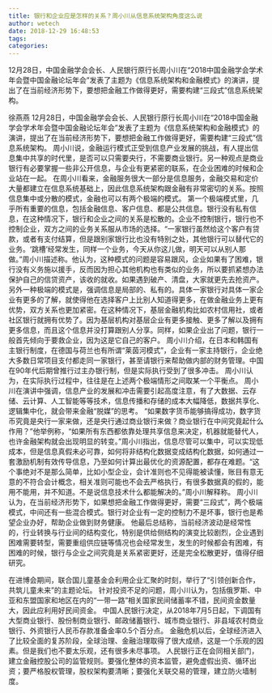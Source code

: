 ```yaml
---
title: 银行和企业应是怎样的关系？周小川从信息系统架构角度这么说
author: wetech
date: 2018-12-29 16:48:53
tags: 
categories: 
---
```

12月28日，中国金融学会会长、人民银行原行长周小川在“2018中国金融学会学术年会暨中国金融论坛年会”发表了主题为《信息系统架构和金融模式》的演讲，提出了在当前经济形势下，要想把金融工作做得更好，需要构建“三段式”信息系统架构。
<!-- more -->
徐燕燕
12月28日，中国金融学会会长、人民银行原行长周小川在“2018中国金融学会学术年会暨中国金融论坛年会”发表了主题为《信息系统架构和金融模式》的演讲，提出了在当前经济形势下，要想把金融工作做得更好，需要构建“三段式”信息系统架构。
周小川说，金融运行模式正受到信息产业发展的挑战，有人提出信息集中共享的时代里，是否可以只需要央行，不需要商业银行。另一种观点是商业银行有必要掌握一些非公开信息，与企业有更紧密的联系，在企业困难的时候和企业站在一起。
在周小川看来，金融服务很大一部分是信息服务，金融交易和定价大量都建立在信息系统基础上，因此信息系统架构跟金融有非常密切的关系。按照信息集中或分散的模式，金融也可以有两个极端的模式。
第一个极端模式里，几乎所有重要的信息，包括金融信息、客户信息、都是公共信息。银行没有私有信息，在这种情况下，银行和企业之间的关系是松散的。企业不控制银行，银行也不控制企业，双方之间的业务关系服从市场的选择。“一家银行虽然给这个客户有贷款，或者有支付结算，但是跟别家银行比也没有特别之处，其他银行可以替代它的业务。‘跳槽’经常发生，同样一个业务，今天从你这儿做，明天可以从别人那做。”周小川描述称。他认为，这种模式的问题是容易跟风，企业如果有了困难，银行没有义务施以援手，反而因为担心其他机构也有类似的业务，所以要抓紧想办法保护自己的信贷资产，该收的就收。如果遇到破产、清盘，大家就更先去抢资产。
另外一种极端的模式是，强调信息是局部的、私有的。具体一家银行对具体一家企业有更多的了解，就使得他在选择客户上比别人知道得更多，在做金融业务上更有优势，双方关系也更加紧密。在这种情况下，基层金融机构比如农村信用社，或者社区银行就拥有优势了。因为基层机构对基层企业有更多接触、更多了解以及拥有更多信息，而且这个信息并没打算跟别人分享。同样，如果企业出了问题，银行一般首先倾向于要救企业，因为这是它自己的客户。
周小川介绍，在日本和韩国有主银行制度，在德国与荷兰也有所谓“莱茵河模式”，企业有一家主持银行，企业绝大多数日常项目支付都走同一家银行，甚至请银行来帮助做内部的财务管理。中国在90年代后期曾推行过主办银行制，但是实际执行受到了很多冲击。
周小川认为，在实际执行过程中，往往是在上述两个极端情形之间取某一个平衡点。
周小川在演讲中强调，信息产业的发展和冲击需要引起高度注意，有了大数据、云存储、云计算、人工智能等等技术，信息传播和存储的成本大幅降低，数据共享化、逻辑集中化，就会带来金融“脱媒”的思考。
“如果数字货币能够搞得成功，数字货币究竟是央行一家来做，还是央行通过商业银行来做？商业银行在中间究竟起什么作用？”他举例称，“如果所有东西都依靠处理共享信息来决定，机器就能替代人，也许金融架构就会出现明显的转变。”周小川指出，信息尽管可以集中，可以实现低成本，但是信息真假未必可靠，如何将非结构化数据变成结构化数据，如何通过一套激励机制有效传导信息，乃至如何计算出最优化的资源配置，都存在难题。“这个事绝对不是那么简单，比如小型企业，会计准则也不见得能被读懂，账目有意无意的不符合会计概念，相关准则可能也不会去严格执行，有很多数据真的假的，能用不能用，并不知道。不是说信息技术什么都能解决的。”周小川解释称。
周小川认为，在当前经济形势下，如果想把金融工作做得更好，需要“三段式”，两个极端模式，中间还有一些混合模式。银行对企业有一定的控制力不是坏事，银行也是希望企业办好，帮助企业做到财务健康。
他最后总结称，当前经济波动是经常性的，行业转换与行业间的结构变化，特别是供给侧结构的演变比较剧烈，企业遇到困难需要转型，需要重组供应链等情况也会经常发生，发生的时候都会有困难，有困难的时候，银行与企业之间究竟是关系紧密更好，还是完全松散更好，值得仔细研究。
 
 
在进博会期间，联合国儿童基金会利用企业汇聚的时刻，举行了“引领创新合作，共筑儿童未来”的主题论坛。
针对投资不足的问题，周小川认为，包括俄罗斯、中亚和东盟国家和地区在内的“一带一路”相关国家民间储蓄率不错，民间资金数量大，因此应利用好民间资金。
中国人民银行决定，从2018年7月5日起，下调国有大型商业银行、股份制商业银行、邮政储蓄银行、城市商业银行、非县域农村商业银行、外资银行人民币存款准备金率0.5个百分点。
金融危机以后，全球经济进入了比较全面的复苏阶段，全球治理、金融治理取得了很大成绩，这是一个乐观的因素。但是我们也不要太乐观，还有很多未尽事项。
人民银行正在会同相关部门，建立金融控股公司的监管规则。要强化整体的资本监管，避免虚假出资、循环出资；要严格股权管理，股权架构要清晰；要强化关联交易的管理，建立防火墙制度。
